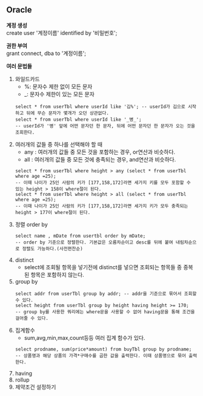 ## Oracle

**계정 생성** <br>
create user '계정이름' identified by '비밀번호';<br>

**권한 부여** <br>
grant connect, dba to '계정이름'; <br>

**여러 문법들**
1. 와일드카드
   - %: 문자수 제한 없이 모든 문자
   - _: 문자수 제한이 있는 모든 문자
   ```
   select * from userTbl where userId like '김%'; -- userId가 김으로 시작하고 뒤에 무슨 문자가 몇개가 오던 상관없다.
   select * from userTbl where userId like '_병_';
   -- userId가 '병' 앞에 어떤 문자던 한 문자, 뒤에 어떤 문자던 한 문자가 오는 것을 조회한다. 
   ```
3. 여러개의 값들 중 하나를 선택해야 할 때
   - any : 여러개의 값들 중 모든 것을 포함하는 경우, or연산과 비슷하다.
   - all : 여러개의 값들 중 모든 것에 충족되는 경우, and연산과 비슷하다.
   ```
   select * from userTbl where height > any (select * from userTbl where age =25);
   -- 이때 나이가 25인 사람의 키가 [177,158,172]라면 세가지 키를 모두 포함할 수 있는 height > 158이 where절이 된다.
   select * from userTbl where height > all (select * from userTbl where age =25);
   -- 이때 나이가 25인 사람의 키가 [177,158,172]라면 세가지 키가 모두 충족되는 height > 177이 where절이 된다.
   ```
5. 정렬 order by
   ```
   select name , mDate from usertbl order by mDate;
   -- order by 기준으로 정렬한다. 기본값은 오름차순이고 desc를 뒤에 붙여 내림차순으로 정렬도 가능하다.(사전편찬순)
   ```
7. distinct
   - select에 조회될 항목을 넣기전에 distinct를 넣으면 조회되는 항목들 중 중복된 항목은 포함하지 않는다.
9. group by
   ```
   select addr from userTbl group by addr; -- addr을 기준으로 묶어서 조회할 수 있다.
   select height from userTbl group by height having height >= 170;
   -- group by를 사용한 쿼리에는 where문을 사용할 수 없어 having문을 통해 조건을 걸어줄 수 있다.
   ```
10. 집계함수
    - sum,avg,min,max,count등등 여러 집계 함수가 있다.
    ```
    select prodname, sum(price*amount) from buyTbl group by prodname;
    -- 상품명과 해당 상품의 가격*구매수를 곱한 값을 출력한다. 이때 상품명으로 묶어 출력한다.
    ```
12. having
13. rollup
14. 제약조건 설정하기




























